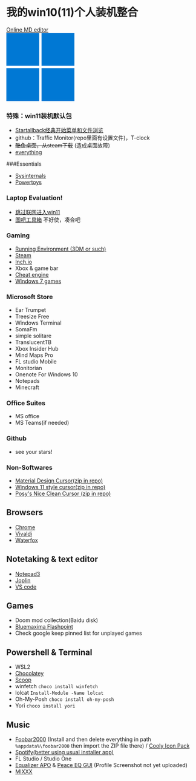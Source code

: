 # 我的win10(11)个人装机整合

[Online MD editor](https://pandao.github.io/editor.md/index.html)  
![](https://github.com/ibin7777/MyStarterPackageWin10/blob/main/Windows%2011%20Icon_180x180.png?raw=true)

### 特殊：win11装机默认包

- [Startallback经典开始菜单和文件浏览](https://www.startallback.com/)
- github：Traffic Monitor(repo里面有设置文件)，T-clock
- ~~酷鱼桌面，从steam下载~~ (造成桌面故障)
- [everything](https://www.voidtools.com/zh-cn/downloads/)

###Essentials

- [Sysinternals](https://learn.microsoft.com/en-us/sysinternals/downloads/sysinternals-suite)
- [Powertoys](https://learn.microsoft.com/en-us/windows/powertoys/install)

### Laptop Evaluation!

- [跳过联网进入win11](https://www.bilibili.com/video/BV17P4y1u7N3)
- [图吧工具箱](http://www.tbtool.cn/)  不好使，凑合吧

### Gaming

- [Running Environment (3DM or such)](https://dl.3dmgame.com/patch/89066.html)
- [Steam](https://store.steampowered.com/about/)
- [Inch.io](https://itch.io/app)
- Xbox & game bar
- [Cheat engine](https://www.cheatengine.org/downloads.php)
- [Windows 7 games](https://winaero.com/get-windows-7-games-for-windows-10/)

### Microsoft Store

- Ear Trumpet
- Treesize Free
- Windows Terminal
- SomaFm
- simple solitare
- TranslucentTB
- Xbox Insider Hub
- Mind Maps Pro
- FL studio Mobile
- Monitorian
- Onenote For Windows 10
- Notepads
- Minecraft

### Office Suites

- MS office
- MS Teams(if needed)

### Github

- see your stars!

### Non-Softwares

- [Material Design Cursor(zip in repo)](https://www.deviantart.com/rosea92/art/Material-Design-Cursors-Dark-756850032)
- [Windows 11 style cursor(zip in repo)](https://github.com/ibin7777/MyStarterPackageWin10/raw/main/Win11cursor.zip)
- [Posy's Nice Clean Cursor (zip in repo)](https://www.youtube.com/watch?v=YThelfB2fvg)

## Browsers

- [Chrome](https://www.google.com/chrome/)
- [Vivaldi](https://vivaldi.com/zh-hans/download/)
- [Waterfox](https://www.waterfox.net/)

## Notetaking & text editor

- [Notepad3](https://github.com/rizonesoft/Notepad3/releases)
- [Joplin](https://joplinapp.org/)
- [VS code](https://code.visualstudio.com/download)

## Games

- Doom mod collection(Baidu disk)
- [Bluemaxima Flashpoint](https://bluemaxima.org/flashpoint/)
- Check google keep pinned list for unplayed games

## Powershell & Terminal

- WSL2
- [Chocolatey](https://chocolatey.org/install)
- [Scoop](https://scoop.sh/)
- winfetch `choco install winfetch`
- lolcat `Install-Module -Name lolcat`
- Oh-My-Posh `choco install oh-my-posh`
- Yori `choco install yori`

## Music
- [Foobar2000](https://www.foobar2000.org/download) (Install and then delete everything in path `%appdata%\foobar2000` then import the ZIP file there) / [Cooly Icon Pack](https://www.deviantart.com/justval02/art/Cooly-foobar2000-icon-pack-868452366)
- [Spotify(better using usual installer app)](https://www.spotify.com/us/download/other/)
- FL Studio / Studio One
- [Equalizer APO](https://sourceforge.net/projects/equalizerapo/) & [Peace EQ GUI](https://sourceforge.net/projects/peace-equalizer-apo-extension/) (Profile Screenshot not yet uploaded)
- [MIXXX](https://mixxx.org/)
